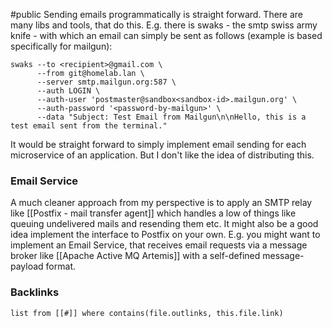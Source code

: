 #public
Sending emails programmatically is straight forward. There are many libs and tools, that do this. E.g. there is swaks - the smtp swiss army knife - with which an email can simply be sent as follows (example is based specifically for mailgun):
```
swaks --to <recipient>@gmail.com \
      --from git@homelab.lan \
      --server smtp.mailgun.org:587 \
      --auth LOGIN \
      --auth-user 'postmaster@sandbox<sandbox-id>.mailgun.org' \
      --auth-password '<password-by-mailgun>' \
      --data "Subject: Test Email from Mailgun\n\nHello, this is a test email sent from the terminal."
```
It would be straight forward to simply implement email sending for each microservice of an application. But I don't like the idea of distributing this. 
### Email Service
A much cleaner approach from my perspective is to apply an SMTP relay like [[Postfix - mail transfer agent]] which handles a low of things like queuing undelivered mails and resending them etc. 
It might also be a good idea implement the interface to Postfix on your own. E.g. you might want to implement an Email Service, that receives email requests via a message broker like [[Apache Active MQ Artemis]] with a self-defined message-payload format. 

### Backlinks
```dataview 
list from [[#]] where contains(file.outlinks, this.file.link)
```

